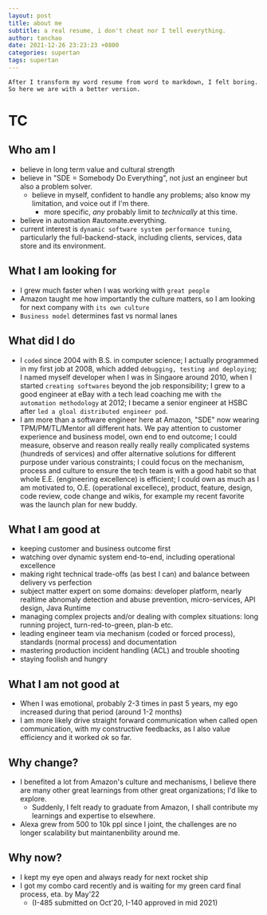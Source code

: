 ```yaml
---
layout: post
title: about me
subtitle: a real resume, i don't cheat nor I tell everything.
author: tanchao
date: 2021-12-26 23:23:23 +0800
categories: supertan
tags: supertan
---
```


```
After I transform my word resume from word to markdown, I felt boring.
So here we are with a better version.
```

# TC

## Who am I

* believe in long term value and cultural strength
* believe in "SDE = Somebody Do Everything", not just an engineer but also a problem solver.
  * believe in myself, confident to handle any problems; also know my limitation, and voice out if I'm there.
    * more specific, *any* probably limit to *technically* at this time.
* believe in automation #automate.everything.
* current interest is `dynamic software system performance tuning`, particularly the full-backend-stack, including clients, services, data store and its environment.

## What I am looking for

* I grew much faster when I was working with `great people`
* Amazon taught me how importantly the culture matters, so I am looking for next company with `its own culture`
* `Business model` determines fast vs normal lanes

## What did I do

* I `coded` since 2004 with B.S. in computer science; I actually programmed in my first job at 2008, which added `debugging, testing and deploying`; I named myself developer when I was in Singaore around 2010, when I started `creating softwares` beyond the job responsibility; I grew to a good engineer at eBay with a tech lead coaching me with `the automation methodology` at 2012; I became a senior engineer at HSBC after `led a gloal distributed engineer pod`.
* I am more than a software engineer here at Amazon, "SDE" now wearing TPM/PM/TL/Mentor all different hats. We pay attention to customer experience and business model, own end to end outcome; I could measure, observe and reason really really really complicated systems (hundreds of services) and offer alternative solutions for different purpose under various constraints; I could focus on the mechanism, process and culture to ensure the tech team is with a good habit so that whole E.E. (engineering excellence) is efficient; I could own as much as I am motivated to, O.E. (operational excellece), product, feature, design, code review, code change and wikis, for example my recent favorite was the launch plan for new buddy.

## What I am good at

* keeping customer and business outcome first
* watching over dynamic system end-to-end, including operational excellence
* making right technical trade-offs (as best I can) and balance between delivery vs perfection
* subject matter expert on some domains: developer platform, nearly realtime abnomaly detection and abuse prevention, micro-services, API design, Java Runtime
* managing complex projects and/or dealing with complex situations: long running project, turn-red-to-green, plan-b etc.
* leading engineer team via mechanism (coded or forced process), standards (normal process) and documentation
* mastering production incident handling (ACL) and trouble shooting
* staying foolish and hungry

## What I am not good at

* When I was emotional, probably 2-3 times in past 5 years, my ego increased during that period (around 1-2 months)
* I am more likely drive straight forward communication when called open communication, with my constructive feedbacks, as I also value efficiency and it worked *ok* so far.

## Why change?

* I benefited a lot from Amazon's culture and mechanisms, I believe there are many other great learnings from other great  organizations; I'd like to explore.
  * Suddenly, I felt ready to graduate from Amazon, I shall contribute my learnings and expertise to elsewhere.
* Alexa grew from 500 to 10k ppl since I joint, the challenges are no longer scalability but maintanenbility around me.

## Why now?

* I kept my eye open and always ready for next rocket ship
* I got my combo card recently and is waiting for my green card final process, eta. by May'22
  * (I-485 submitted on Oct'20, I-140 approved in mid 2021)